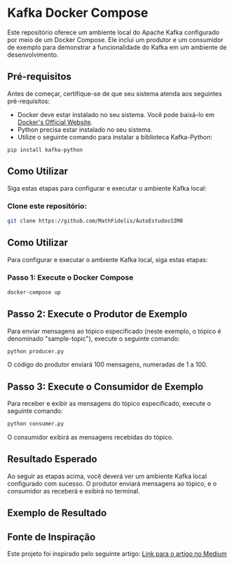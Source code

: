 # Kafka Docker Compose

Este repositório oferece um ambiente local do Apache Kafka configurado por meio de um Docker Compose. Ele inclui um produtor e um consumidor de exemplo para demonstrar a funcionalidade do Kafka em um ambiente de desenvolvimento.

## Pré-requisitos

Antes de começar, certifique-se de que seu sistema atenda aos seguintes pré-requisitos:

- Docker deve estar instalado no seu sistema. Você pode baixá-lo em [Docker's Official Website](https://www.docker.com/get-started).
- Python precisa estar instalado no seu sistema.
- Utilize o seguinte comando para instalar a biblioteca Kafka-Python:

```
pip install kafka-python
```

## Como Utilizar

Siga estas etapas para configurar e executar o ambiente Kafka local:

### Clone este repositório:

```bash
git clone https://github.com/MathFidelis/AutoEstudosSIM8
```


## Como Utilizar

Para configurar e executar o ambiente Kafka local, siga estas etapas:

### Passo 1: Execute o Docker Compose

```bash
docker-compose up
```

## Passo 2: Execute o Produtor de Exemplo

Para enviar mensagens ao tópico especificado (neste exemplo, o tópico é denominado "sample-topic"), execute o seguinte comando:

```bash
python producer.py
```
O código do produtor enviará 100 mensagens, numeradas de 1 a 100.

## Passo 3: Execute o Consumidor de Exemplo

Para receber e exibir as mensagens do tópico especificado, execute o seguinte comando:

```bash
python consumer.py
```
O consumidor exibirá as mensagens recebidas do tópico.

## Resultado Esperado

Ao seguir as etapas acima, você deverá ver um ambiente Kafka local configurado com sucesso. O produtor enviará mensagens ao tópico, e o consumidor as receberá e exibirá no terminal.

## Exemplo de Resultado

## Fonte de Inspiração

Este projeto foi inspirado pelo seguinte artigo: [Link para o artigo no Medium](https://towardsdatascience.com/kafka-docker-python-408baf0e1088)


